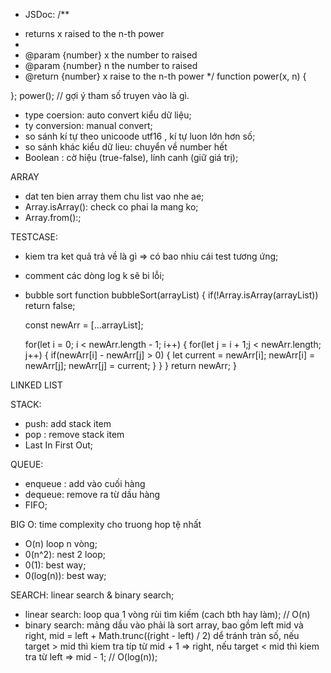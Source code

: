 - JSDoc: 
/**
 * returns x raised to the n-th power
 * 
 * @param {number} x the number to raised
 * @param {number} n the number to raised
 * @return {number} x raise to the n-th power
 */
  function power(x, n) {

  };
  power(); // gợi ý tham số truyen vào là gì.

- type coersion: auto convert kiểu dữ liệu;
- ty conversion: manual convert;
- so sánh kí tự theo unicoode utf16 , kí tự luon lớn hơn số;
- so sánh khác kiểu dữ lieu: chuyển về number hết
- Boolean : cờ hiệu (true-false), lính canh (giữ giá trị);

ARRAY
- dat ten bien array them chu list vao nhe ae;
- Array.isArray(): check co phai la mang ko;
- Array.from():;

TESTCASE:
- kiem tra ket quả trả về là gì => có bao nhiu cái test tương ứng;
- comment các dòng log k sẽ bi lỗi;

- bubble sort 
function bubbleSort(arrayList) {
  if(!Array.isArray(arrayList)) return false;

  const newArr = [...arrayList];

  for(let i = 0; i < newArr.length - 1; i++) {
    for(let j = i + 1;j < newArr.length; j++) {
      if(newArr[i] - newArr[j] > 0) {
        let current = newArr[i];
        newArr[i] = newArr[j];
        newArr[j] = current;
      }
    }
  }
  return newArr;
}

LINKED LIST


STACK:
- push: add stack item
- pop : remove stack item
- Last In First Out;

QUEUE:
- enqueue : add vào cuối hàng
- dequeue: remove ra từ dầu hàng
- FIFO;

BIG O: time complexity cho truong hop tệ nhất
- O(n) loop n vòng;
- 0(n^2): nest 2 loop;
- 0(1): best way;
- 0(log(n)): best way;

SEARCH: linear search & binary search;
- linear search: loop qua 1 vòng rùi tìm kiếm (cach bth hay làm); // O(n)
- binary search: mảng dầu vào phải là sort array, bao gồm left mid và right, mid = left + Math.trunc((right - left) / 2) dể tránh tràn số, nếu target > mid thì kiem tra típ từ mid + 1 => right, nếu target < mid thì kiem tra từ left => mid - 1; // O(log(n));

